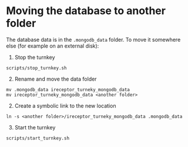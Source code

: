 # Moving the database to another folder

The database data is in the `.mongodb_data` folder. To move it somewhere else (for example on an external disk):

1. Stop the turnkey
```
scripts/stop_turnkey.sh
```

2. Rename and move the data folder
```
mv .mongodb_data ireceptor_turneky_mongodb_data
mv ireceptor_turneky_mongodb_data <another folder>
```

2. Create a symbolic link to the new location
```
ln -s <another folder>/ireceptor_turneky_mongodb_data .mongodb_data
```

3. Start the turnkey
```
scripts/start_turnkey.sh
```
